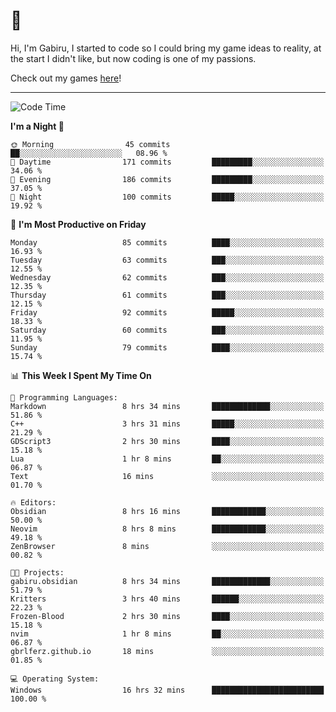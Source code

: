 # 🐀

Hi, I'm Gabiru, I started to code so I could bring my game ideas to reality, at the start I didn't like, but now coding is one of my passions.

Check out my games [here](https://gabiru.art/projetos/)!

---

<!--START_SECTION:waka-->
![Code Time](http://img.shields.io/badge/Code%20Time-259%20hrs%2049%20mins-blue)

**I'm a Night 🦉** 

```text
🌞 Morning                45 commits          ██░░░░░░░░░░░░░░░░░░░░░░░   08.96 % 
🌆 Daytime                171 commits         █████████░░░░░░░░░░░░░░░░   34.06 % 
🌃 Evening                186 commits         █████████░░░░░░░░░░░░░░░░   37.05 % 
🌙 Night                  100 commits         █████░░░░░░░░░░░░░░░░░░░░   19.92 % 
```
📅 **I'm Most Productive on Friday** 

```text
Monday                   85 commits          ████░░░░░░░░░░░░░░░░░░░░░   16.93 % 
Tuesday                  63 commits          ███░░░░░░░░░░░░░░░░░░░░░░   12.55 % 
Wednesday                62 commits          ███░░░░░░░░░░░░░░░░░░░░░░   12.35 % 
Thursday                 61 commits          ███░░░░░░░░░░░░░░░░░░░░░░   12.15 % 
Friday                   92 commits          █████░░░░░░░░░░░░░░░░░░░░   18.33 % 
Saturday                 60 commits          ███░░░░░░░░░░░░░░░░░░░░░░   11.95 % 
Sunday                   79 commits          ████░░░░░░░░░░░░░░░░░░░░░   15.74 % 
```


📊 **This Week I Spent My Time On** 

```text
💬 Programming Languages: 
Markdown                 8 hrs 34 mins       █████████████░░░░░░░░░░░░   51.86 % 
C++                      3 hrs 31 mins       █████░░░░░░░░░░░░░░░░░░░░   21.29 % 
GDScript3                2 hrs 30 mins       ████░░░░░░░░░░░░░░░░░░░░░   15.18 % 
Lua                      1 hr 8 mins         ██░░░░░░░░░░░░░░░░░░░░░░░   06.87 % 
Text                     16 mins             ░░░░░░░░░░░░░░░░░░░░░░░░░   01.70 % 

🔥 Editors: 
Obsidian                 8 hrs 16 mins       ████████████░░░░░░░░░░░░░   50.00 % 
Neovim                   8 hrs 8 mins        ████████████░░░░░░░░░░░░░   49.18 % 
ZenBrowser               8 mins              ░░░░░░░░░░░░░░░░░░░░░░░░░   00.82 % 

🐱‍💻 Projects: 
gabiru.obsidian          8 hrs 34 mins       █████████████░░░░░░░░░░░░   51.79 % 
Kritters                 3 hrs 40 mins       ██████░░░░░░░░░░░░░░░░░░░   22.23 % 
Frozen-Blood             2 hrs 30 mins       ████░░░░░░░░░░░░░░░░░░░░░   15.18 % 
nvim                     1 hr 8 mins         ██░░░░░░░░░░░░░░░░░░░░░░░   06.87 % 
gbrlferz.github.io       18 mins             ░░░░░░░░░░░░░░░░░░░░░░░░░   01.85 % 

💻 Operating System: 
Windows                  16 hrs 32 mins      █████████████████████████   100.00 % 
```


<!--END_SECTION:waka-->
